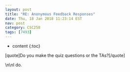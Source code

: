 ```yaml
---
layout: post
title: "RE: Anonymous Feedback Responses"
date: Thu, 18 Jan 2018 11:23:14 EST
nav: post
category: CSC258
tags: [7493]
---
```


* content
{:toc}

[quote]Do you make the quiz questions or the TAs?[/quote]
<!-- more -->
<p>\n\nI do.</p>
